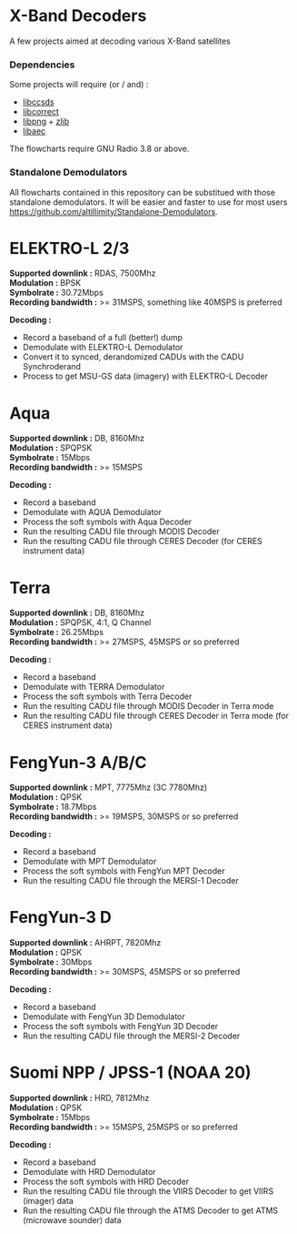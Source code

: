 # X-Band Decoders

A few projects aimed at decoding various X-Band satellites

### Dependencies

Some projects will require (or / and) :
- [libccsds](https://github.com/altillimity/libccsds)
- [libcorrect](https://github.com/quiet/libcorrect)
- [libpng](https://github.com/glennrp/libpng) + [zlib](https://github.com/madler/zlib)
- [libaec](https://github.com/opensatelliteproject/libaec)

The flowcharts require GNU Radio 3.8 or above.

### Standalone Demodulators

All flowcharts contained in this repository can be substitued with those standalone demodulators. It will be easier and faster to use for most users https://github.com/altillimity/Standalone-Demodulators.

# ELEKTRO-L 2/3

**Supported downlink :** RDAS, 7500Mhz    
**Modulation :** BPSK  
**Symbolrate :** 30.72Mbps  
**Recording bandwidth :** >= 31MSPS, something like 40MSPS is preferred  

**Decoding :**
- Record a baseband of a full (better!) dump
- Demodulate with ELEKTRO-L Demodulator
- Convert it to synced, derandomized CADUs with the CADU Synchroderand
- Process to get MSU-GS data (imagery) with ELEKTRO-L Decoder  

# Aqua

**Supported downlink :** DB, 8160Mhz    
**Modulation :** SPQPSK   
**Symbolrate :** 15Mbps  
**Recording bandwidth :** >= 15MSPS 

**Decoding :**
- Record a baseband 
- Demodulate with AQUA Demodulator
- Process the soft symbols with Aqua Decoder   
- Run the resulting CADU file through MODIS Decoder     
- Run the resulting CADU file through CERES Decoder (for CERES instrument data)     

# Terra

**Supported downlink :** DB, 8160Mhz    
**Modulation :** SPQPSK, 4:1, Q Channel  
**Symbolrate :** 26.25Mbps  
**Recording bandwidth :** >= 27MSPS, 45MSPS or so preferred 

**Decoding :**
- Record a baseband 
- Demodulate with TERRA Demodulator
- Process the soft symbols with Terra Decoder   
- Run the resulting CADU file through MODIS Decoder in Terra mode  
- Run the resulting CADU file through CERES Decoder in Terra mode (for CERES instrument data)       

# FengYun-3 A/B/C

**Supported downlink :** MPT, 7775Mhz (3C 7780Mhz)    
**Modulation :** QPSK  
**Symbolrate :** 18.7Mbps  
**Recording bandwidth :** >= 19MSPS, 30MSPS or so preferred 

**Decoding :**
- Record a baseband 
- Demodulate with MPT Demodulator
- Process the soft symbols with FengYun MPT Decoder   
- Run the resulting CADU file through the MERSI-1 Decoder  

# FengYun-3 D

**Supported downlink :** AHRPT, 7820Mhz  
**Modulation :** QPSK  
**Symbolrate :** 30Mbps  
**Recording bandwidth :** >= 30MSPS, 45MSPS or so preferred 

**Decoding :**
- Record a baseband 
- Demodulate with FengYun 3D Demodulator
- Process the soft symbols with FengYun 3D Decoder   
- Run the resulting CADU file through the MERSI-2 Decoder  

# Suomi NPP / JPSS-1 (NOAA 20)

**Supported downlink :** HRD, 7812Mhz  
**Modulation :** QPSK  
**Symbolrate :** 15Mbps  
**Recording bandwidth :** >= 15MSPS, 25MSPS or so preferred 

**Decoding :**
- Record a baseband 
- Demodulate with HRD Demodulator
- Process the soft symbols with HRD Decoder   
- Run the resulting CADU file through the VIIRS Decoder to get VIIRS (imager) data    
- Run the resulting CADU file through the ATMS Decoder to get ATMS (microwave sounder) data    
